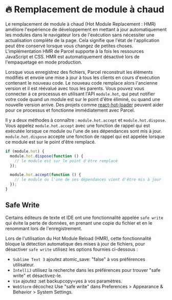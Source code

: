# 🔥 Remplacement de module à chaud

Le remplacement de module à chaud (Hot Module Replacement : HMR) améliore l'expérience de développement en mettant à jour automatiquement les modules dans le navigateur lors de l'exécution sans nécessiter une actualisation complète de la page. Cela signifie que l'état de l'application peut être conservé lorsque vous changez de petites choses. L'implémentation HMR de Parcel supporte à la fois les ressources JavaScript et CSS. HMR est automatiquement désactivé lors de l'empaquetage en mode production.

Lorsque vous enregistrez des fichiers, Parcel reconstruit les éléments modifiés et envoie une mise à jour à tous les clients en cours d'exécution contenant le nouveau code. Le nouveau code remplace alors l'ancienne version et il est réévalué avec tous les parents. Vous pouvez vous connecter à ce processus en utilisant l'API `module.hot`, qui peut notifier votre code quand un module est sur le point d'être éliminé, ou quand une nouvelle version arrive. Des projets comme [react-hot-loader](https://github.com/gaearon/react-hot-loader) peuvent aider pour ce processus et fonctionne immédiatement avec Parcel.

Il y a deux méthodes à connaître : `module.hot.accept` et `module.hot.dispose`. Vous appelez `module.hot.accept` avec une fonction de rappel qui est exécutée lorsque ce module ou l'une de ses dépendances sont mis à jour. `module.hot.dispose` accepte une fonction de rappel qui est appelée lorsque ce module est sur le point d'être remplacé.

```javascript
if (module.hot) {
  module.hot.dispose(function () {
    // le module est sur le point d'être remplacé
  });

  module.hot.accept(function () {
    // le module ou l'une de ses dépendances vient d'être mis à jour
  });
}
```

## Safe Write
Certains éditeurs de texte et IDE ont une fonctionnalité appelée `safe write` qui évite la perte de données, en prenant une copie du fichier et en le renommant lors de l'enregistrement.

Lors de l'utilisation du Hot Module Reload (HMR), cette fonctionnalité bloque la détection automatique des mises à jour de fichiers, pour désactiver `safe write` utilisez les options fournies ci-dessous :

* `Sublime Text 3` ajoutez atomic_save: "false" à vos préférences utilisateur.
* `IntelliJ` utilisez la recherche dans les préférences pour trouver "safe write" et désactivez-le.
* `Vim` ajoutez :set backupcopy=yes à vos paramètres.
* `WebStorm` décochez Use "safe write" dans Preferences > Appearance & Behavior > System Settings.
